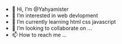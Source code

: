 - 👋 Hi, I’m @Yahyamister
- 👀 I’m interested in web devlopment
- 🌱 I’m currently learning html css javascript
- 💞️ I’m looking to collaborate on ...
- 📫 How to reach me ...

<!---
Yahyamister/Yahyamister is a ✨ special ✨ repository because its `README.md` (this file) appears on your GitHub profile.
You can click the Preview link to take a look at your changes.
--->
